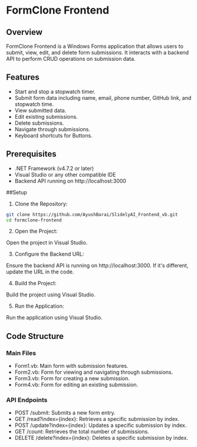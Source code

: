 # FormClone Frontend
## Overview
FormClone Frontend is a Windows Forms application that allows users to submit, view, edit, and delete form submissions. It interacts with a backend API to perform CRUD operations on submission data.

## Features
- Start and stop a stopwatch timer.
- Submit form data including name, email, phone number, GitHub link, and stopwatch time.
- View submitted data.
- Edit existing submissions.
- Delete submissions.
- Navigate through submissions.
- Keyboard shortcuts for Buttons.

## Prerequisites
- .NET Framework (v4.7.2 or later)
- Visual Studio or any other compatible IDE
- Backend API running on http://localhost:3000

##Setup

1. Clone the Repository:

```bash
git clone https://github.com/AyushBarai/SlidelyAI_Frontend_vb.git
cd formclone-frontend
```
2. Open the Project:

Open the project in Visual Studio.

3. Configure the Backend URL:

Ensure the backend API is running on http://localhost:3000. If it's different, update the URL in the code.

4. Build the Project:

Build the project using Visual Studio.

5. Run the Application:

Run the application using Visual Studio.

## Code Structure

### Main Files
- Form1.vb: Main form with submission features.
- Form2.vb: Form for viewing and navigating through submissions.
- Form3.vb: Form for creating a new submission.
- Form4.vb: Form for editing an existing submission.

### API Endpoints
- POST /submit: Submits a new form entry.
- GET /read?index={index}: Retrieves a specific submission by index.
- POST /update?index={index}: Updates a specific submission by index.
- GET /count: Retrieves the total number of submissions.
- DELETE /delete?index={index}: Deletes a specific submission by index.
